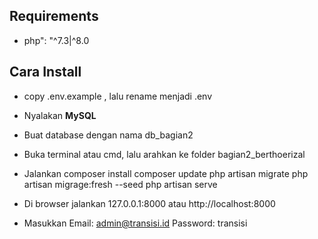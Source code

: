 ## Requirements
- php": "^7.3|^8.0

## Cara Install
- copy .env.example , lalu rename menjadi .env
- Nyalakan **MySQL**
- Buat database dengan nama db_bagian2
- Buka terminal atau cmd, lalu arahkan ke folder bagian2_berthoerizal
- Jalankan 
composer install
composer update
php artisan migrate
php artisan migrage:fresh --seed
php artisan serve

- Di browser jalankan 127.0.0.1:8000 atau http://localhost:8000
- Masukkan 
Email: admin@transisi.id
Password: transisi